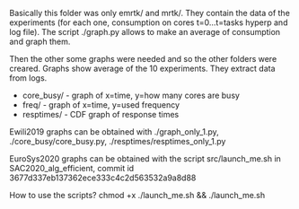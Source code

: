 Basically this folder was only emrtk/ and mrtk/. They contain the data of the experiments (for each one, consumption on cores t=0...t=tasks hyperp and log file).
The script ./graph.py allows to make an average of consumption and graph them.

Then the other some graphs were needed and so the other folders were creared. Graphs show average of the 10 experiments. They extract data from logs.
- core_busy/	- graph of x=time, y=how many cores are busy
- freq/ 		- graph of x=time, y=used frequency
- resptimes/ 	- CDF graph of response times


Ewili2019 graphs can be obtained with ./graph_only_1.py, ./core_busy/core_busy.py, ./resptimes/resptimes_only_1.py

EuroSys2020 graphs can be obtained with the script src/launch_me.sh in SAC2020_alg_efficient, commit id 3677d337eb137362ece333c4c2d563532a9a8d88


How to use the scripts?
chmod +x ./launch_me.sh && ./launch_me.sh
